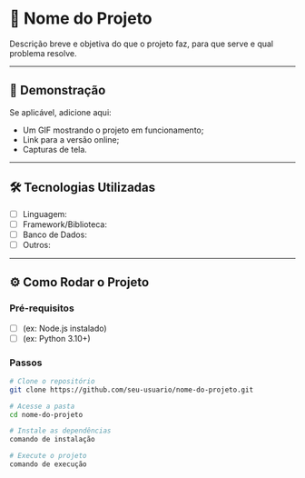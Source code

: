 # 📌 Nome do Projeto

Descrição breve e objetiva do que o projeto faz, para que serve e qual problema resolve.

---

## 🚀 Demonstração

Se aplicável, adicione aqui:
- Um GIF mostrando o projeto em funcionamento;
- Link para a versão online;
- Capturas de tela.

---

## 🛠️ Tecnologias Utilizadas

- [ ] Linguagem: 
- [ ] Framework/Biblioteca: 
- [ ] Banco de Dados:
- [ ] Outros:

---

## ⚙️ Como Rodar o Projeto

### Pré-requisitos

- [ ] (ex: Node.js instalado)
- [ ] (ex: Python 3.10+)

### Passos

```bash
# Clone o repositório
git clone https://github.com/seu-usuario/nome-do-projeto.git

# Acesse a pasta
cd nome-do-projeto

# Instale as dependências
comando de instalação

# Execute o projeto
comando de execução
